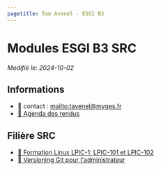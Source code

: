 ```yaml
---
pagetitle: Tom Avenel - ESGI B3
---
```


# Modules ESGI B3 SRC

_Modifié le: 2024-10-02_

## Informations

- 📧 contact : <mailto:tavenel@myges.fr>
- [📅 Agenda des rendus](https://acloud5.zaclys.com/index.php/apps/calendar/p/ZHd7sgWTNbAnpa5A)

## Filière SRC

- [🐧 Formation Linux LPIC-1: LPIC-101 et LPIC-102](/promotions/esgi/esgi-b3-src-linux-lpic-1.html)
- [  Versioning Git pour l'administrateur](/promotions/esgi/esgi-b3-src-git-admin.html)

